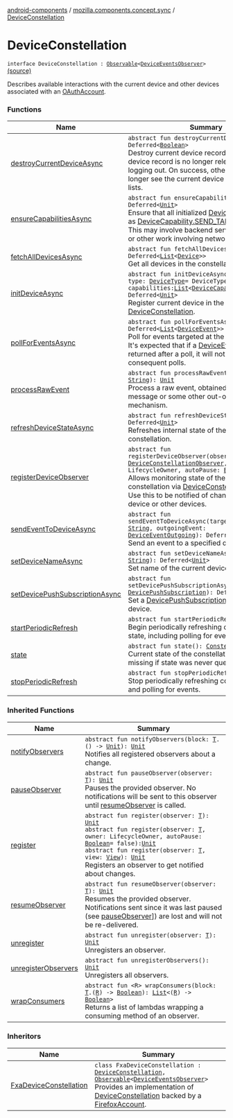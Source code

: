 [android-components](../../index.md) / [mozilla.components.concept.sync](../index.md) / [DeviceConstellation](./index.md)

# DeviceConstellation

`interface DeviceConstellation : `[`Observable`](../../mozilla.components.support.base.observer/-observable/index.md)`<`[`DeviceEventsObserver`](../-device-events-observer/index.md)`>` [(source)](https://github.com/mozilla-mobile/android-components/blob/master/components/concept/sync/src/main/java/mozilla/components/concept/sync/Devices.kt#L14)

Describes available interactions with the current device and other devices associated with an [OAuthAccount](../-o-auth-account/index.md).

### Functions

| Name | Summary |
|---|---|
| [destroyCurrentDeviceAsync](destroy-current-device-async.md) | `abstract fun destroyCurrentDeviceAsync(): Deferred<`[`Boolean`](https://kotlinlang.org/api/latest/jvm/stdlib/kotlin/-boolean/index.html)`>`<br>Destroy current device record. Use this when device record is no longer relevant, e.g. while logging out. On success, other devices will no longer see the current device in their device lists. |
| [ensureCapabilitiesAsync](ensure-capabilities-async.md) | `abstract fun ensureCapabilitiesAsync(): Deferred<`[`Unit`](https://kotlinlang.org/api/latest/jvm/stdlib/kotlin/-unit/index.html)`>`<br>Ensure that all initialized [DeviceCapability](../-device-capability/index.md), such as [DeviceCapability.SEND_TAB](../-device-capability/-s-e-n-d_-t-a-b.md), are configured. This may involve backend service registration, or other work involving network/disc access. |
| [fetchAllDevicesAsync](fetch-all-devices-async.md) | `abstract fun fetchAllDevicesAsync(): Deferred<`[`List`](https://kotlinlang.org/api/latest/jvm/stdlib/kotlin.collections/-list/index.html)`<`[`Device`](../-device/index.md)`>>`<br>Get all devices in the constellation. |
| [initDeviceAsync](init-device-async.md) | `abstract fun initDeviceAsync(name: `[`String`](https://kotlinlang.org/api/latest/jvm/stdlib/kotlin/-string/index.html)`, type: `[`DeviceType`](../-device-type/index.md)` = DeviceType.MOBILE, capabilities: `[`List`](https://kotlinlang.org/api/latest/jvm/stdlib/kotlin.collections/-list/index.html)`<`[`DeviceCapability`](../-device-capability/index.md)`>): Deferred<`[`Unit`](https://kotlinlang.org/api/latest/jvm/stdlib/kotlin/-unit/index.html)`>`<br>Register current device in the associated [DeviceConstellation](./index.md). |
| [pollForEventsAsync](poll-for-events-async.md) | `abstract fun pollForEventsAsync(): Deferred<`[`List`](https://kotlinlang.org/api/latest/jvm/stdlib/kotlin.collections/-list/index.html)`<`[`DeviceEvent`](../-device-event/index.md)`>>`<br>Poll for events targeted at the current [Device](../-device/index.md). It's expected that if a [DeviceEvent](../-device-event/index.md) was returned after a poll, it will not be returned in consequent polls. |
| [processRawEvent](process-raw-event.md) | `abstract fun processRawEvent(payload: `[`String`](https://kotlinlang.org/api/latest/jvm/stdlib/kotlin/-string/index.html)`): `[`Unit`](https://kotlinlang.org/api/latest/jvm/stdlib/kotlin/-unit/index.html)<br>Process a raw event, obtained via a push message or some other out-of-band mechanism. |
| [refreshDeviceStateAsync](refresh-device-state-async.md) | `abstract fun refreshDeviceStateAsync(): Deferred<`[`Unit`](https://kotlinlang.org/api/latest/jvm/stdlib/kotlin/-unit/index.html)`>`<br>Refreshes internal state of the device constellation. |
| [registerDeviceObserver](register-device-observer.md) | `abstract fun registerDeviceObserver(observer: `[`DeviceConstellationObserver`](../-device-constellation-observer/index.md)`, owner: LifecycleOwner, autoPause: `[`Boolean`](https://kotlinlang.org/api/latest/jvm/stdlib/kotlin/-boolean/index.html)`): `[`Unit`](https://kotlinlang.org/api/latest/jvm/stdlib/kotlin/-unit/index.html)<br>Allows monitoring state of the device constellation via [DeviceConstellationObserver](../-device-constellation-observer/index.md). Use this to be notified of changes to the current device or other devices. |
| [sendEventToDeviceAsync](send-event-to-device-async.md) | `abstract fun sendEventToDeviceAsync(targetDeviceId: `[`String`](https://kotlinlang.org/api/latest/jvm/stdlib/kotlin/-string/index.html)`, outgoingEvent: `[`DeviceEventOutgoing`](../-device-event-outgoing/index.md)`): Deferred<`[`Unit`](https://kotlinlang.org/api/latest/jvm/stdlib/kotlin/-unit/index.html)`>`<br>Send an event to a specified device. |
| [setDeviceNameAsync](set-device-name-async.md) | `abstract fun setDeviceNameAsync(name: `[`String`](https://kotlinlang.org/api/latest/jvm/stdlib/kotlin/-string/index.html)`): Deferred<`[`Unit`](https://kotlinlang.org/api/latest/jvm/stdlib/kotlin/-unit/index.html)`>`<br>Set name of the current device. |
| [setDevicePushSubscriptionAsync](set-device-push-subscription-async.md) | `abstract fun setDevicePushSubscriptionAsync(subscription: `[`DevicePushSubscription`](../-device-push-subscription/index.md)`): Deferred<`[`Unit`](https://kotlinlang.org/api/latest/jvm/stdlib/kotlin/-unit/index.html)`>`<br>Set a [DevicePushSubscription](../-device-push-subscription/index.md) for the current device. |
| [startPeriodicRefresh](start-periodic-refresh.md) | `abstract fun startPeriodicRefresh(): `[`Unit`](https://kotlinlang.org/api/latest/jvm/stdlib/kotlin/-unit/index.html)<br>Begin periodically refreshing constellation state, including polling for events. |
| [state](state.md) | `abstract fun state(): `[`ConstellationState`](../-constellation-state/index.md)`?`<br>Current state of the constellation. May be missing if state was never queried. |
| [stopPeriodicRefresh](stop-periodic-refresh.md) | `abstract fun stopPeriodicRefresh(): `[`Unit`](https://kotlinlang.org/api/latest/jvm/stdlib/kotlin/-unit/index.html)<br>Stop periodically refreshing constellation state and polling for events. |

### Inherited Functions

| Name | Summary |
|---|---|
| [notifyObservers](../../mozilla.components.support.base.observer/-observable/notify-observers.md) | `abstract fun notifyObservers(block: `[`T`](../../mozilla.components.support.base.observer/-observable/index.md#T)`.() -> `[`Unit`](https://kotlinlang.org/api/latest/jvm/stdlib/kotlin/-unit/index.html)`): `[`Unit`](https://kotlinlang.org/api/latest/jvm/stdlib/kotlin/-unit/index.html)<br>Notifies all registered observers about a change. |
| [pauseObserver](../../mozilla.components.support.base.observer/-observable/pause-observer.md) | `abstract fun pauseObserver(observer: `[`T`](../../mozilla.components.support.base.observer/-observable/index.md#T)`): `[`Unit`](https://kotlinlang.org/api/latest/jvm/stdlib/kotlin/-unit/index.html)<br>Pauses the provided observer. No notifications will be sent to this observer until [resumeObserver](../../mozilla.components.support.base.observer/-observable/resume-observer.md) is called. |
| [register](../../mozilla.components.support.base.observer/-observable/register.md) | `abstract fun register(observer: `[`T`](../../mozilla.components.support.base.observer/-observable/index.md#T)`): `[`Unit`](https://kotlinlang.org/api/latest/jvm/stdlib/kotlin/-unit/index.html)<br>`abstract fun register(observer: `[`T`](../../mozilla.components.support.base.observer/-observable/index.md#T)`, owner: LifecycleOwner, autoPause: `[`Boolean`](https://kotlinlang.org/api/latest/jvm/stdlib/kotlin/-boolean/index.html)` = false): `[`Unit`](https://kotlinlang.org/api/latest/jvm/stdlib/kotlin/-unit/index.html)<br>`abstract fun register(observer: `[`T`](../../mozilla.components.support.base.observer/-observable/index.md#T)`, view: `[`View`](https://developer.android.com/reference/android/view/View.html)`): `[`Unit`](https://kotlinlang.org/api/latest/jvm/stdlib/kotlin/-unit/index.html)<br>Registers an observer to get notified about changes. |
| [resumeObserver](../../mozilla.components.support.base.observer/-observable/resume-observer.md) | `abstract fun resumeObserver(observer: `[`T`](../../mozilla.components.support.base.observer/-observable/index.md#T)`): `[`Unit`](https://kotlinlang.org/api/latest/jvm/stdlib/kotlin/-unit/index.html)<br>Resumes the provided observer. Notifications sent since it was last paused (see [pauseObserver](../../mozilla.components.support.base.observer/-observable/pause-observer.md)]) are lost and will not be re-delivered. |
| [unregister](../../mozilla.components.support.base.observer/-observable/unregister.md) | `abstract fun unregister(observer: `[`T`](../../mozilla.components.support.base.observer/-observable/index.md#T)`): `[`Unit`](https://kotlinlang.org/api/latest/jvm/stdlib/kotlin/-unit/index.html)<br>Unregisters an observer. |
| [unregisterObservers](../../mozilla.components.support.base.observer/-observable/unregister-observers.md) | `abstract fun unregisterObservers(): `[`Unit`](https://kotlinlang.org/api/latest/jvm/stdlib/kotlin/-unit/index.html)<br>Unregisters all observers. |
| [wrapConsumers](../../mozilla.components.support.base.observer/-observable/wrap-consumers.md) | `abstract fun <R> wrapConsumers(block: `[`T`](../../mozilla.components.support.base.observer/-observable/index.md#T)`.(`[`R`](../../mozilla.components.support.base.observer/-observable/wrap-consumers.md#R)`) -> `[`Boolean`](https://kotlinlang.org/api/latest/jvm/stdlib/kotlin/-boolean/index.html)`): `[`List`](https://kotlinlang.org/api/latest/jvm/stdlib/kotlin.collections/-list/index.html)`<(`[`R`](../../mozilla.components.support.base.observer/-observable/wrap-consumers.md#R)`) -> `[`Boolean`](https://kotlinlang.org/api/latest/jvm/stdlib/kotlin/-boolean/index.html)`>`<br>Returns a list of lambdas wrapping a consuming method of an observer. |

### Inheritors

| Name | Summary |
|---|---|
| [FxaDeviceConstellation](../../mozilla.components.service.fxa/-fxa-device-constellation/index.md) | `class FxaDeviceConstellation : `[`DeviceConstellation`](./index.md)`, `[`Observable`](../../mozilla.components.support.base.observer/-observable/index.md)`<`[`DeviceEventsObserver`](../-device-events-observer/index.md)`>`<br>Provides an implementation of [DeviceConstellation](./index.md) backed by a [FirefoxAccount](#). |
